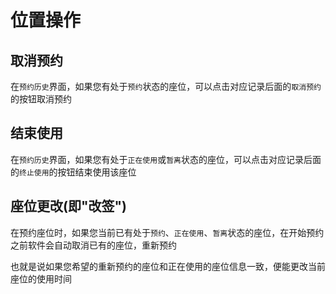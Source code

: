 # 位置操作

## 取消预约

在`预约历史`界面，如果您有处于`预约`状态的座位，可以点击对应记录后面的`取消预约`的按钮取消预约

## 结束使用

在`预约历史`界面，如果您有处于`正在使用`或`暂离`状态的座位，可以点击对应记录后面的`终止使用`的按钮结束使用该座位

## 座位更改(即"改签")

在预约座位时，如果您当前已有处于`预约`、`正在使用`、`暂离`状态的座位，在开始预约之前软件会自动取消已有的座位，重新预约

也就是说如果您希望的重新预约的座位和正在使用的座位信息一致，便能更改当前座位的使用时间

